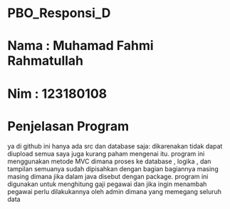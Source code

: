 # PBO_Responsi_D
# Nama : Muhamad Fahmi Rahmatullah
# Nim : 123180108
# Penjelasan Program
ya di github ini hanya ada src dan database saja: dikarenakan tidak dapat diupload semua saya juga kurang paham mengenai itu.
program ini menggunakan metode MVC dimana proses ke database , logika , dan tampilan semuanya sudah dipisahkan dengan bagian bagiannya masing masing dimana jika dalam java disebut dengan package.
program ini digunakan untuk menghitung gaji pegawai dan jika ingin menambah pegawai perlu dilakukannya oleh admin dimana yang memegang seluruh data
